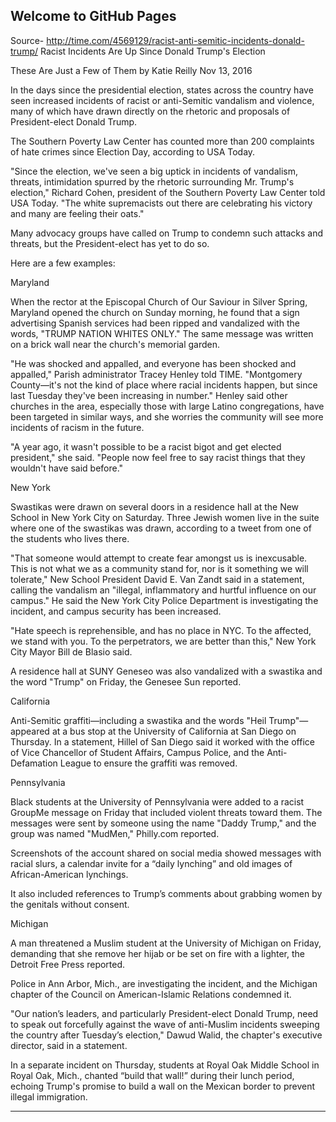 ## Welcome to GitHub Pages


Source- http://time.com/4569129/racist-anti-semitic-incidents-donald-trump/
Racist Incidents Are Up Since Donald Trump's Election

These Are Just a Few of Them by Katie Reilly
Nov 13, 2016

In the days since the presidential election, states across the country have seen increased incidents of racist or anti-Semitic vandalism and violence, many of which have drawn directly on the rhetoric and proposals of President-elect Donald Trump.

The Southern Poverty Law Center has counted more than 200 complaints of hate crimes since Election Day, according to USA Today.

"Since the election, we've seen a big uptick in incidents of vandalism, threats, intimidation spurred by the rhetoric surrounding Mr. Trump's election," Richard Cohen, president of the Southern Poverty Law Center told USA Today. "The white supremacists out there are celebrating his victory and many are feeling their oats."

Many advocacy groups have called on Trump to condemn such attacks and threats, but the President-elect has yet to do so.

Here are a few examples:

Maryland

When the rector at the Episcopal Church of Our Saviour in Silver Spring, Maryland opened the church on Sunday morning, he found that a sign advertising Spanish services had been ripped and vandalized with the words, "TRUMP NATION WHITES ONLY." The same message was written on a brick wall near the church's memorial garden.

"He was shocked and appalled, and everyone has been shocked and appalled," Parish administrator Tracey Henley told TIME. "Montgomery County—it's not the kind of place where racial incidents happen, but since last Tuesday they've been increasing in number."
Henley said other churches in the area, especially those with large Latino congregations, have been targeted in similar ways, and she worries the community will see more incidents of racism in the future.

"A year ago, it wasn't possible to be a racist bigot and get elected president," she said. "People now feel free to say racist things that they wouldn't have said before."

New York

Swastikas were drawn on several doors in a residence hall at the New School in New York City on Saturday. Three Jewish women live in the suite where one of the swastikas was drawn, according to a tweet from one of the students who lives there.

"That someone would attempt to create fear amongst us is inexcusable. This is not what we as a community stand for, nor is it something we will tolerate," New School President David E. Van Zandt said in a statement, calling the vandalism an "illegal, inflammatory and hurtful influence on our campus." He said the New York City Police Department is investigating the incident, and campus security has been increased.

"Hate speech is reprehensible, and has no place in NYC. To the affected, we stand with you. To the perpetrators, we are better than this," New York City Mayor Bill de Blasio said.

A residence hall at SUNY Geneseo was also vandalized with a swastika and the word "Trump" on Friday, the Genesee Sun reported.

California

Anti-Semitic graffiti—including a swastika and the words "Heil Trump"—appeared at a bus stop at the University of California at San Diego on Thursday. In a statement, Hillel of San Diego said it worked with the office of Vice Chancellor of Student Affairs, Campus Police, and the Anti-Defamation League to ensure the graffiti was removed.

Pennsylvania

Black students at the University of Pennsylvania were added to a racist GroupMe message on Friday that included violent threats toward them. The messages were sent by someone using the name "Daddy Trump," and the group was named "MudMen," Philly.com reported.

Screenshots of the account shared on social media showed messages with racial slurs, a calendar invite for a “daily lynching” and old images of African-American lynchings.

It also included references to Trump’s comments about grabbing women by the genitals without consent.

Michigan

A man threatened a Muslim student at the University of Michigan on Friday, demanding that she remove her hijab or be set on fire with a lighter, the Detroit Free Press reported.

Police in Ann Arbor, Mich., are investigating the incident, and the Michigan chapter of the Council on American-Islamic Relations condemned it.

"Our nation’s leaders, and particularly President-elect Donald Trump, need to speak out forcefully against the wave of anti-Muslim incidents sweeping the country after Tuesday’s election," Dawud Walid, the chapter's executive director, said in a statement.

In a separate incident on Thursday, students at Royal Oak Middle School in Royal Oak, Mich., chanted “build that wall!” during their lunch period, echoing Trump's promise to build a wall on the Mexican border to prevent illegal immigration.

<hr>

